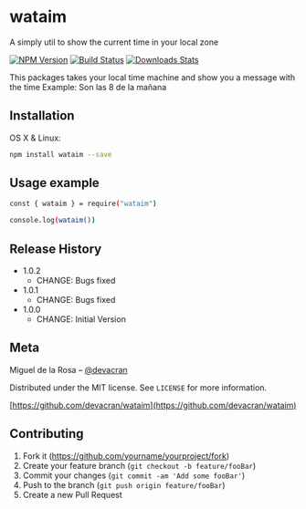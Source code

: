 # wataim

A simply util to show the current time in your local zone

[![NPM Version][npm-image]][npm-url]
[![Build Status][travis-image]][travis-url]
[![Downloads Stats][npm-downloads]][npm-url]

This packages takes your local time machine and show you a message with the time
Example: Son las 8 de la mañana

## Installation

OS X & Linux:

```sh
npm install wataim --save
```

## Usage example

```sh
const { wataim } = require("wataim")

console.log(wataim())
```

## Release History

- 1.0.2
  - CHANGE: Bugs fixed
- 1.0.1
  - CHANGE: Bugs fixed
- 1.0.0
  - CHANGE: Initial Version

## Meta

Miguel de la Rosa – [@devacran](https://twitter.com/devacran)

Distributed under the MIT license. See `LICENSE` for more information.

[https://github.com/devacran/wataim](https://github.com/devacran/wataim)

## Contributing

1. Fork it (<https://github.com/yourname/yourproject/fork>)
2. Create your feature branch (`git checkout -b feature/fooBar`)
3. Commit your changes (`git commit -am 'Add some fooBar'`)
4. Push to the branch (`git push origin feature/fooBar`)
5. Create a new Pull Request

<!-- Markdown link & img dfn's -->

[npm-image]: https://img.shields.io/npm/v/datadog-metrics.svg?style=flat-square
[npm-url]: https://npmjs.org/package/datadog-metrics
[npm-downloads]: https://img.shields.io/npm/dm/datadog-metrics.svg?style=flat-square
[travis-image]: https://img.shields.io/travis/dbader/node-datadog-metrics/master.svg?style=flat-square
[travis-url]: https://travis-ci.org/dbader/node-datadog-metrics
[wiki]: https://github.com/yourname/yourproject/wiki
